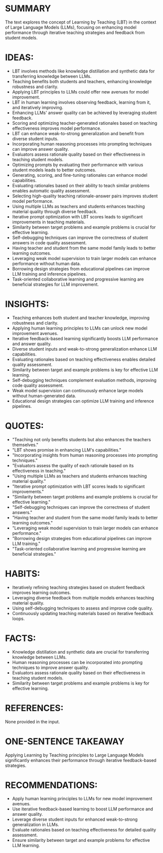 # SUMMARY
The text explores the concept of Learning by Teaching (LBT) in the context of Large Language Models (LLMs), focusing on enhancing model performance through iterative teaching strategies and feedback from student models.

# IDEAS:
- LBT involves methods like knowledge distillation and synthetic data for transferring knowledge between LLMs.
- Teaching benefits both students and teachers, enhancing knowledge robustness and clarity.
- Applying LBT principles to LLMs could offer new avenues for model improvement.
- LBT in human learning involves observing feedback, learning from it, and iteratively improving.
- Enhancing LLMs' answer quality can be achieved by leveraging student feedback.
- Scoring and optimizing teacher-generated rationales based on teaching effectiveness improves model performance.
- LBT can enhance weak-to-strong generalization and benefit from diverse student inputs.
- Incorporating human reasoning processes into prompting techniques can improve answer quality.
- Evaluators assess rationale quality based on their effectiveness in teaching student models.
- Optimizing prompts by evaluating their performance with various student models leads to better outcomes.
- Generating, scoring, and fine-tuning rationales can enhance model capabilities.
- Evaluating rationales based on their ability to teach similar problems enables automatic quality assessment.
- Selecting high-quality teaching rationale-answer pairs improves student model performance.
- Using multiple LLMs as teachers and students enhances teaching material quality through diverse feedback.
- Iterative prompt optimization with LBT scores leads to significant improvements in teaching materials.
- Similarity between target problems and example problems is crucial for effective learning.
- Self-debugging techniques can improve the correctness of student answers in code quality assessment.
- Having teacher and student from the same model family leads to better learning outcomes.
- Leveraging weak model supervision to train larger models can enhance performance without human data.
- Borrowing design strategies from educational pipelines can improve LLM training and inference pipelines.
- Task-oriented collaborative learning and progressive learning are beneficial strategies for LLM improvement.

# INSIGHTS:
- Teaching enhances both student and teacher knowledge, improving robustness and clarity.
- Applying human learning principles to LLMs can unlock new model improvement avenues.
- Iterative feedback-based learning significantly boosts LLM performance and answer quality.
- Diverse student inputs and weak-to-strong generalization enhance LLM capabilities.
- Evaluating rationales based on teaching effectiveness enables detailed quality assessment.
- Similarity between target and example problems is key for effective LLM learning.
- Self-debugging techniques complement evaluation methods, improving code quality assessment.
- Weak model supervision can continuously enhance large models without human-generated data.
- Educational design strategies can optimize LLM training and inference pipelines.

# QUOTES:
- "Teaching not only benefits students but also enhances the teachers themselves."
- "LBT shows promise in enhancing LLM's capabilities."
- "Incorporating insights from human reasoning processes into prompting techniques."
- "Evaluators assess the quality of each rationale based on its effectiveness in teaching."
- "Using multiple LLMs as teachers and students enhances teaching material quality."
- "Iterative prompt optimization with LBT scores leads to significant improvements."
- "Similarity between target problems and example problems is crucial for effective learning."
- "Self-debugging techniques can improve the correctness of student answers."
- "Having teacher and student from the same model family leads to better learning outcomes."
- "Leveraging weak model supervision to train larger models can enhance performance."
- "Borrowing design strategies from educational pipelines can improve LLM training."
- "Task-oriented collaborative learning and progressive learning are beneficial strategies."

# HABITS:
- Iteratively refining teaching strategies based on student feedback improves learning outcomes.
- Leveraging diverse feedback from multiple models enhances teaching material quality.
- Using self-debugging techniques to assess and improve code quality.
- Continuously updating teaching materials based on iterative feedback loops.

# FACTS:
- Knowledge distillation and synthetic data are crucial for transferring knowledge between LLMs.
- Human reasoning processes can be incorporated into prompting techniques to improve answer quality.
- Evaluators assess rationale quality based on their effectiveness in teaching student models.
- Similarity between target problems and example problems is key for effective learning.

# REFERENCES:
None provided in the input.

# ONE-SENTENCE TAKEAWAY
Applying Learning by Teaching principles to Large Language Models significantly enhances their performance through iterative feedback-based strategies.

# RECOMMENDATIONS:
- Apply human learning principles to LLMs for new model improvement avenues.
- Use iterative feedback-based learning to boost LLM performance and answer quality.
- Leverage diverse student inputs for enhanced weak-to-strong generalization in LLMs.
- Evaluate rationales based on teaching effectiveness for detailed quality assessment.
- Ensure similarity between target and example problems for effective LLM learning.